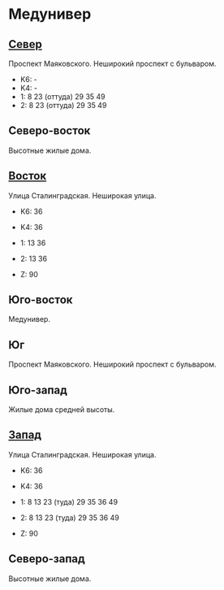 # Медунивер

## [Север](./10550110.md)

Проспект Маяковского.
Неширокий проспект с бульваром.

* K6:   -
* K4:   -
* 1:    8   23 (оттуда) 29  35  49
* 2:    8   23 (оттуда) 29  35  49

## Северо-восток

Высотные жилые дома.

## [Восток](./10570120.md)

Улица Сталинградская.
Неширокая улица.

* K6:   36
* K4:   36
* 1:    13  36
* 2:    13  36

* Z:    90

## Юго-восток

Медунивер.

## Юг

Проспект Маяковского.
Неширокий проспект с бульваром.

## Юго-запад

Жилые дома средней высоты.

## [Запад](./10540120.md)

Улица Сталинградская.
Неширокая улица.

* K6:   36
* K4:   36
* 1:    8   13  23 (туда)   29  35  36  49
* 2:    8   13  23 (туда)   29  35  36  49

* Z:    90

## Северо-запад

Высотные жилые дома.
